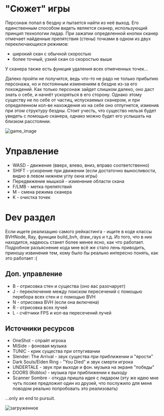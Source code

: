 # "Сюжет" игры
Персонаж попал в бездну и пытается найти из неё выход. Его единственным способом видеть является сканер, использующий принцип технологии лидар. При зажатии определенной кнопки сканер отмечает найденные препятствия (стены) точками в одном из двух переключающихся режимов:
 - широкий скан с обычной скоростью 
 - более точный, узкий скан со скоростью выше

У сканера также есть функция удаления всех отмеченных точек...

Далеко пройти не получится, ведь _что-то_ не радо не только прибытию персонажа, но и постоянным изменениям в бездне из-за его похождений. Как только персонаж зайдет слишком далеко, оно даст знать о себе, и начнёт ускоряться в его сторону. Однако этому существу не по себе от частиц, испускаемых сканером, и при определенном кол-ве нахождения их на себе оно отпугнется, изменив при этом структуру бездны. Стоит учесть, что существо нельзя будет увидеть с помощью сканера, однако можно будет его услышать на близком расстоянии.

![game_image](https://github.com/user-attachments/assets/3ce2a082-6181-4bc3-975f-20fff9aca0f2)
  
# Управление
- WASD - движение (вверх, влево, вниз, вправо соответственно)
- SHIFT - ускорение при движении (если достаточно выносливости, видно в левом нижнем углу окна игры)
- Передвижение мышкой - изменение области скана
- F/LMB - метка препятствий
- M - смена режима сканера
- K - очистка точек

# Dev раздел
Если ищете реализацию самого рейкастинга - ищите в коде классы BVHNode, Ray, функции build_bvh, draw_rays и т.д. Из того, что в них находится, надеюсь станет более менее ясно, как что работает. Подробное разъяснение кода мне всё же стало лень приводить, приношу извинения тем, кому было бы реально интересно понять, как это работает :(

## Доп. управление
- B - отрисовка стен и существа (оно вас разочарует)
- J - переключение между поиском пересечений с помощью перебора всех стен и с помощью BVH
- N - отрисовка BVH (если она включена)
- R - отрисовка всех лучей
- L - счётчики FPS и кол-ва пересечений лучей

## Источники ресурсов
- OneShot - спрайт игрока
- MiSide - фоновая музыка
- TUNIC - крик существа при отпугивании
- Slender: The Arrival - звук существа при приближении и "ярости"
- Dark Souls/Elden Ring - "You Died" и звук смерти игрока
- UNDERTALE - звук при выходе и фон. музыка на экране "победы"
- DOORS (Roblox) - музыка при приближении к выходу
- Scanner Sombre - откуда пришла идея с лидаром (эту же идею мне чуть позже предложил один из друзей, что послужило для меня поводом реально попробовать это реализовать)

...only an end to pursuit.

![загруженное](https://github.com/user-attachments/assets/041e768b-1c6f-47cf-9f17-e78fc143ad81)
